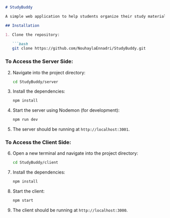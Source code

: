 
```markdown
# StudyBuddy

A simple web application to help students organize their study materials.

## Installation

1. Clone the repository:

   ```bash
   git clone https://github.com/NouhaylaEnnadri/StudyBuddy.git
   ```

### To Access the Server Side:

2. Navigate into the project directory:

   ```bash
   cd StudyBuddy/server
   ```

3. Install the dependencies:

   ```bash
   npm install
   ```

4. Start the server using Nodemon (for development):

   ```bash
   npm run dev
   ```

5. The server should be running at `http://localhost:3001`.

### To Access the Client Side:

6. Open a new terminal and navigate into the project directory:

   ```bash
   cd StudyBuddy/client
   ```

7. Install the dependencies:

   ```bash
   npm install
   ```

8. Start the client:

   ```bash
   npm start
   ```

9. The client should be running at `http://localhost:3000`.
